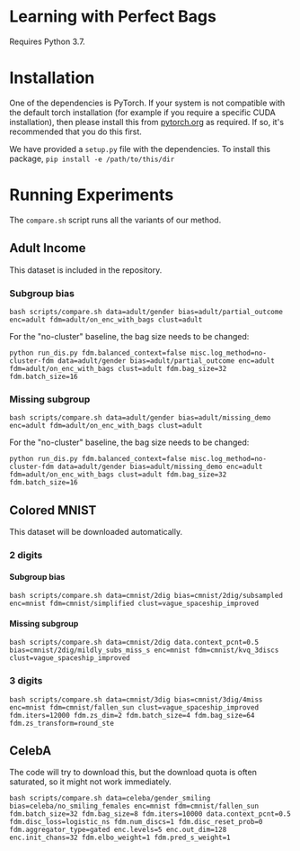# Learning with Perfect Bags

Requires Python 3.7.

# Installation
One of the dependencies is PyTorch. If your system is not compatible with the default torch installation 
(for example if you require a specific CUDA installation), 
then please install this from [pytorch.org](https://pytorch.org/) as required. 
If so, it's recommended that you do this first.   

We have provided a `setup.py` file with the dependencies.
To install this package, `pip install -e /path/to/this/dir`

# Running Experiments

The `compare.sh` script runs all the variants of our method.

## Adult Income

This dataset is included in the repository.

### Subgroup bias
```
bash scripts/compare.sh data=adult/gender bias=adult/partial_outcome enc=adult fdm=adult/on_enc_with_bags clust=adult
```

For the "no-cluster" baseline, the bag size needs to be changed:

```
python run_dis.py fdm.balanced_context=false misc.log_method=no-cluster-fdm data=adult/gender bias=adult/partial_outcome enc=adult fdm=adult/on_enc_with_bags clust=adult fdm.bag_size=32 fdm.batch_size=16
```

### Missing subgroup
```
bash scripts/compare.sh data=adult/gender bias=adult/missing_demo enc=adult fdm=adult/on_enc_with_bags clust=adult
```

For the "no-cluster" baseline, the bag size needs to be changed:

```
python run_dis.py fdm.balanced_context=false misc.log_method=no-cluster-fdm data=adult/gender bias=adult/missing_demo enc=adult fdm=adult/on_enc_with_bags clust=adult fdm.bag_size=32 fdm.batch_size=16
```

## Colored MNIST

This dataset will be downloaded automatically.

### 2 digits

#### Subgroup bias
```
bash scripts/compare.sh data=cmnist/2dig bias=cmnist/2dig/subsampled enc=mnist fdm=cmnist/simplified clust=vague_spaceship_improved
```

#### Missing subgroup
```
bash scripts/compare.sh data=cmnist/2dig data.context_pcnt=0.5 bias=cmnist/2dig/mildly_subs_miss_s enc=mnist fdm=cmnist/kvq_3discs clust=vague_spaceship_improved
```

### 3 digits
```
bash scripts/compare.sh data=cmnist/3dig bias=cmnist/3dig/4miss enc=mnist fdm=cmnist/fallen_sun clust=vague_spaceship_improved fdm.iters=12000 fdm.zs_dim=2 fdm.batch_size=4 fdm.bag_size=64 fdm.zs_transform=round_ste
```

## CelebA

The code will try to download this, but the download quota is often saturated,
so it might not work immediately.

```
bash scripts/compare.sh data=celeba/gender_smiling bias=celeba/no_smiling_females enc=mnist fdm=cmnist/fallen_sun fdm.batch_size=32 fdm.bag_size=8 fdm.iters=10000 data.context_pcnt=0.5 fdm.disc_loss=logistic_ns fdm.num_discs=1 fdm.disc_reset_prob=0 fdm.aggregator_type=gated enc.levels=5 enc.out_dim=128 enc.init_chans=32 fdm.elbo_weight=1 fdm.pred_s_weight=1
```
